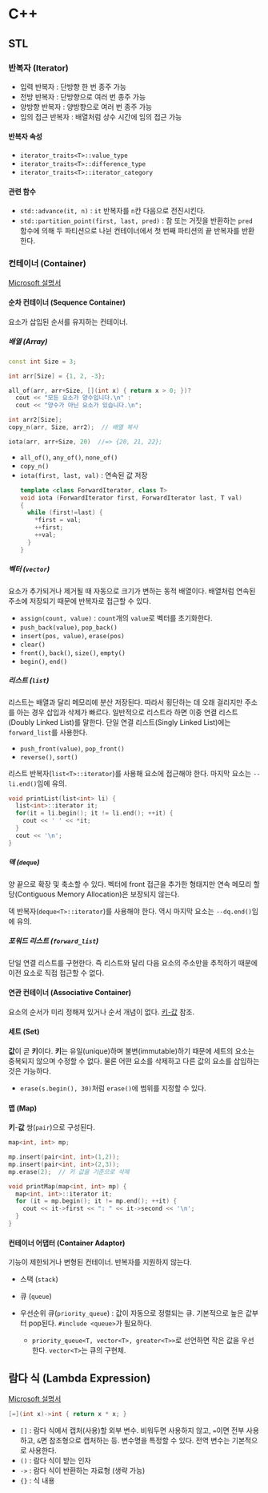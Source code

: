 # C++


## STL

### 반복자 (Iterator)

- 입력 반복자 : 단방향 한 번 종주 가능
- 전방 반복자 : 단방향으로 여러 번 종주 가능
- 양방향 반복자 : 양방향으로 여러 번 종주 가능
- 임의 접근 반복자 : 배열처럼 상수 시간에 임의 접근 가능

#### 반복자 속성

- `iterator_traits<T>::value_type`
- `iterator_traits<T>::difference_type`
- `iterator_traits<T>::iterator_category`

#### 관련 함수

- `std::advance(it, n)` : `it` 반복자를 `n`칸 다음으로 전진시킨다.
- `std::partition_point(first, last, pred)` : 참 또는 거짓을 반환하는 `pred` 함수에 의해 두 파티션으로 나뉜 컨테이너에서 첫 번째 파티션의 끝 반복자를 반환한다.

### 컨테이너 (Container)

[Microsoft 설명서](https://msdn.microsoft.com/ko-kr/library/1fe2x6kt.aspx)

#### 순차 컨테이너 (Sequence Container)

요소가 삽입된 순서를 유지하는 컨테이너.

##### 배열 (Array)

```cpp
const int Size = 3;

int arr[Size] = {1, 2, -3};

all_of(arr, arr+Size, [](int x) { return x > 0; })?
  cout << "모든 요소가 양수입니다.\n" :
  cout << "양수가 아닌 요소가 있습니다.\n";

int arr2[Size];
copy_n(arr, Size, arr2);  // 배열 복사

iota(arr, arr+Size, 20)  //=> {20, 21, 22};
```

- `all_of()`, `any_of()`, `none_of()`
- `copy_n()`
- `iota(first, last, val)` : 연속된 값 저장
  ```cpp
  template <class ForwardIterator, class T>
  void iota (ForwardIterator first, ForwardIterator last, T val)
  {
    while (first!=last) {
      *first = val;
      ++first;
      ++val;
    }
  }
  ```

##### 벡터 (`vector`)

요소가 추가되거나 제거될 때 자동으로 크기가 변하는 동적 배열이다. 배열처럼 연속된 주소에 저장되기 때문에 반복자로 접근할 수 있다.

- `assign(count, value)` : `count`개의 `value`로 벡터를 초기화한다.
- `push_back(value)`, `pop_back()`
- `insert(pos, value)`, `erase(pos)`
- `clear()`
- `front()`, `back()`, `size()`, `empty()`
- `begin()`, `end()`

##### 리스트 (`list`)

리스트는 배열과 달리 메모리에 분산 저장된다. 따라서 횡단하는 데 오래 걸리지만 주소를 아는 경우 삽입과 삭제가 빠르다. 일반적으로 리스트라 하면 이중 연결 리스트(Doubly Linked List)를 말한다. 단일 연결 리스트(Singly Linked List)에는 `forward_list`를 사용한다.

- `push_front(value)`, `pop_front()`
- `reverse()`, `sort()`

리스트 반복자(`list<T>::iterator`)를 사용해 요소에 접근해야 한다. 마지막 요소는 `--li.end()`임에 유의.

```cpp
void printList(list<int> li) {
  list<int>::iterator it;
  for(it = li.begin(); it != li.end(); ++it) {
    cout << ' ' << *it;
  }
  cout << '\n';
}
```

##### 덱 (`deque`)

양 끝으로 확장 및 축소할 수 있다. 벡터에 front 접근을 추가한 형태지만 연속 메모리 할당(Contiguous Memory Allocation)은 보장되지 않는다.

덱 반복자(`deque<T>::iterator`)를 사용해야 한다. 역시 마지막 요소는 `--dq.end()`임에 유의.

##### 포워드 리스트 (`forward_list`)

단일 연결 리스트를 구현한다. 즉 리스트와 달리 다음 요소의 주소만을 추적하기 때문에 이전 요소로 직접 접근할 수 없다.

#### 연관 컨테이너 (Associative Container)

요소의 순서가 미리 정해져 있거나 순서 개념이 없다. [키-값](https://ko.wikipedia.org/wiki/%ED%82%A4-%EA%B0%92_%EB%8D%B0%EC%9D%B4%ED%84%B0%EB%B2%A0%EC%9D%B4%EC%8A%A4) 참조.

#### 세트 (Set)

**값**이 곧 **키**이다. **키**는 유일(unique)하며 불변(immutable)하기 때문에 세트의 요소는 중복되지 않으며 수정할 수 없다. 물론 어떤 요소를 삭제하고 다른 값의 요소를 삽입하는 것은 가능하다.

- `erase(s.begin(), 30)`처럼 `erase()`에 범위를 지정할 수 있다.

#### 맵 (Map)

**키**-**값** 쌍(`pair`)으로 구성된다.

```cpp
map<int, int> mp;

mp.insert(pair<int, int>(1,2));
mp.insert(pair<int, int>(2,3));
mp.erase(2);  // 키 값을 기준으로 삭제
```

```cpp
void printMap(map<int, int> mp) {
  map<int, int>::iterator it;
  for (it = mp.begin(); it != mp.end(); ++it) {
    cout << it->first << ": " << it->second << '\n';
  }
}
```

#### 컨테이너 어댑터 (Container Adaptor)

기능이 제한되거나 변형된 컨테이너. 반복자를 지원하지 않는다.

- 스택 (`stack`)

- 큐 (`queue`)

- 우선순위 큐(`priority_queue`) : 값이 자동으로 정렬되는 큐. 기본적으로 높은 값부터 pop된다. `#include <queue>`가 필요하다.
  - `priority_queue<T, vector<T>, greater<T>>`로 선언하면 작은 값을 우선한다. `vector<T>`는 큐의 구현체.


## 람다 식 (Lambda Expression)

[Microsoft 설명서](https://msdn.microsoft.com/ko-kr/library/dd293608.aspx)

```cpp
[=](int x)->int { return x * x; }
```

- `[]` : 람다 식에서 캡처(사용)할 외부 변수. 비워두면 사용하지 않고, `=`이면 전부 사용하고, `&`면 참조형으로 캡처하는 등. 변수명을 특정할 수 있다. 전역 변수는 기본적으로 사용한다.
- `()` : 람다 식이 받는 인자
- `->` : 람다 식이 반환하는 자료형 (생략 가능)
- `{}` : 식 내용
